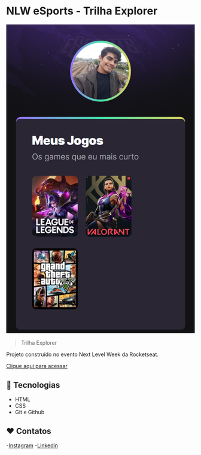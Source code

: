 # NLW eSports - Trilha Explorer

![preview](./.github/preview.png)

> Trilha Explorer

Projeto construído no evento Next Level Week da Rocketseat.

[Clique aqui para acessar](https://alex2sntos.github.io/nlw-esports-explorer/)

## 🚀 Tecnologias

- HTML
- CSS
- Git e Github

## ❤️ Contatos

-[Instagram](https://www.instagram.com/alexd.sntos/)
-[Linkedin](https://www.linkedin.com/in/alexsntos/)